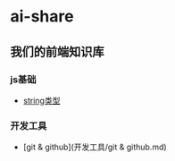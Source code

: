 # ai-share
## 我们的前端知识库
### js基础
* [string类型](js基础/string类型.md)

### 开发工具
* [git & github](开发工具/git & github.md)
